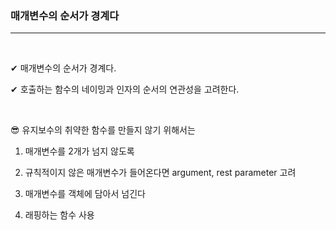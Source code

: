 ### 매개변수의 순서가 경계다

---

<br>


✔ 매개변수의 순서가 경계다.

✔ 호출하는 함수의 네이밍과 인자의 순서의 연관성을 고려한다.

<br>

😎 유지보수의 취약한 함수를 만들지 않기 위해서는

1. 매개변수를 2개가 넘지 않도록

2. 규칙적이지 않은 매개변수가 들어온다면 argument, rest parameter 고려

3. 매개변수를 객체에 담아서 넘긴다

4. 래핑하는 함수 사용

